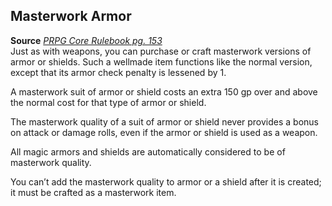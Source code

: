 ## Masterwork Armor

**Source** [_PRPG Core Rulebook pg. 153_](http://paizo.com/pathfinderRPG/v5748btpy88yj)  
Just as with weapons, you can purchase or craft masterwork versions of armor or shields. Such a wellmade item functions like the normal version, except that its armor check penalty is lessened by 1.  
  
A masterwork suit of armor or shield costs an extra 150 gp over and above the normal cost for that type of armor or shield.  
  
The masterwork quality of a suit of armor or shield never provides a bonus on attack or damage rolls, even if the armor or shield is used as a weapon.  
  
All magic armors and shields are automatically considered to be of masterwork quality.  
  
You can’t add the masterwork quality to armor or a shield after it is created; it must be crafted as a masterwork item.